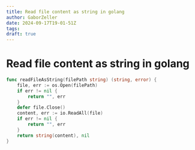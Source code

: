 ```yaml
---
title: Read file content as string in golang
author: GaborZeller
date: 2024-09-17T19-01-51Z
tags:
draft: true
---
```


# Read file content as string in golang

```go
func readFileAsString(filePath string) (string, error) {
	file, err := os.Open(filePath)
	if err != nil {
		return "", err
	}
	defer file.Close()
	content, err := io.ReadAll(file)
	if err != nil {
		return "", err
	}
	return string(content), nil
}
```
